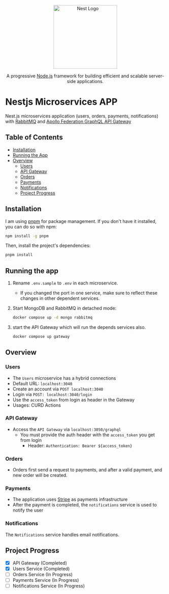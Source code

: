 <p align="center">
  <a href="http://nestjs.com/" target="blank"><img src="https://nestjs.com/img/logo-small.svg" width="200" alt="Nest Logo" /></a>
</p>

[circleci-image]: https://img.shields.io/circleci/build/github/nestjs/nest/master?token=abc123def456
[circleci-url]: https://circleci.com/gh/nestjs/nest

  <p align="center">A progressive <a href="http://nodejs.org" target="_blank">Node.js</a> framework for building efficient and scalable server-side applications.</p>

# Nestjs Microservices APP
Nest.js microservices application (users, orders, payments, notifications) with <a href="https://docs.nestjs.com/microservices/rabbitmq" target="_blank">RabbitMQ</a> and <a href="https://www.apollographql.com/docs/federation/" target="_blank">Apollo Federation GraphQL API Gateway</a>

## Table of Contents

- [Installation](#installation)
- [Running the App](#running-the-app)
- [Overview](#overview)
  - [Users](#users)
  - [API Gateway](#api-gateway)
  - [Orders](#orders)
  - [Payments](#payments)
  - [Notifications](#notifications)
  - [Project Progress](#project-progress)

## Installation

I am using [pnpm](https://pnpm.io) for package management. If you don't have it installed, you can do so with npm:

```bash
npm install -g pnpm
```
Then, install the project's dependencies:

```bash
pnpm install
```

## Running the app
1) Rename `.env.sample` to `.env` in each microservice.
	- If you changed the port in one service, make sure to reflect these changes in other dependent services.
1) Start MongoDB and RabbitMQ in detached mode:
	```bash
	docker compose up -d mongo rabbitmq
	```

1) start the API Gateway which will run the depends services also.
	```bash
	docker compose up gateway
	```

## Overview
### Users
- The `Users` microservice has a hybrid connections
- Default URL: `localhost:3040`
- Create an account via `POST localhost:3040`
- Login via `POST: localhost:3040/login`
- Use the `access_token` from login as header in the Gateway
- Usages: CURD Actions
### API Gateway
- Access the `API Gateway` via `localhost:3050/graphql`
	- You must provide the auth header with the `access_token` you get from login
		- Header: `Authentication: Bearer ${access_token}`

### Orders
- Orders first send a request to payments, and after a valid payment, and new order will be created.

### Payments
- The application uses <a href="https://stripe.com" target="_blank">Stripe</a> as payments infrastructure 
- After the payment is completed, the `notifications` service is used to notify the user

### Notifications
The `Notifications` service handles email notifications.

## Project Progress

- [x] API Gateway (Completed)
- [x] Users Service (Completed)
- [ ] Orders Service (In Progress)
- [ ] Payments Service (In Progress)
- [ ] Notifications Service (In Progress)
